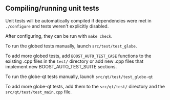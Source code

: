 Compiling/running unit tests
------------------------------------

Unit tests will be automatically compiled if dependencies were met in `./configure`
and tests weren't explicitly disabled.

After configuring, they can be run with `make check`.

To run the globed tests manually, launch `src/test/test_globe`.

To add more globed tests, add `BOOST_AUTO_TEST_CASE` functions to the existing
.cpp files in the `test/` directory or add new .cpp files that
implement new BOOST_AUTO_TEST_SUITE sections.

To run the globe-qt tests manually, launch `src/qt/test/test_globe-qt`

To add more globe-qt tests, add them to the `src/qt/test/` directory and
the `src/qt/test/test_main.cpp` file.
